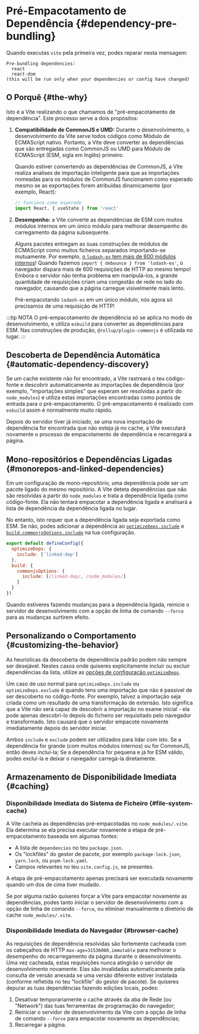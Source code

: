 # Pré-Empacotamento de Dependência {#dependency-pre-bundling}

Quando executas `vite` pela primeira vez, podes reparar nesta mensagem:

```
Pre-bundling dependencies:
  react
  react-dom
(this will be run only when your dependencies or config have changed)
```

## O Porquê {#the-why}

Isto é a Vite realizando o que chamamos de "pré-empacotamento de dependência". Este processo serve a dois propósitos:

1. **Compatibilidade de CommonJS e UMD:** Durante o desenvolvimento, o desenvolvimento da Vite serve todos códigos como Módulo de ECMAScript nativo. Portanto, a Vite deve converter as dependências que são entregadas como CommonJS ou UMD para Módulo de ECMAScript (ESM, sigla em Inglês) primeiro.

   Quando estiver convertendo as dependências de CommonJS, a Vite realiza analises de importação inteligente para que as importações nomeadas para os módulos de CommonJS funcionarem como esperado mesmo se as exportações forem atribuídas dinamicamente (por exemplo, React):

   ```js
   // funciona como esperado
   import React, { useState } from 'react'
   ```

2. **Desempenho:** a Vite converte as dependências de ESM com muitos módulos internos em um único módulo para melhorar desempenho do carregamento da página subsequente.

   Alguns pacotes entregam as suas construções de módulos de ECMAScript como muitos ficheiros separados importando-se mutuamente. Por exemplo, [o `lodash-es` tem mais de 600 módulos internos](https://unpkg.com/browse/lodash-es/)! Quando fazemos `import { debounce } from 'lodash-es'`, o navegador dispara mais de 600 requisições de HTTP ao mesmo tempo! Embora o servidor não tenha problema em manipulá-los, a grande quantidade de requisições criam uma congestão de rede no lado do navegador, causando que a página carregue visivelmente mais lento.

   Pré-empacotando `lodash-es` em um único módulo, nós agora só precisamos de uma requisição de HTTP!

:::tip NOTA
O pré-empacotamento de dependência só se aplica no modo de desenvolvimento, e utiliza `esbuild` para converter as dependências para ESM. Nas construções de produção, `@rollup/plugin-commonjs` é utilizada no lugar.
:::

## Descoberta de Dependência Automática {#automatic-dependency-discovery}

Se um cache existente não for encontrado, a Vite rastreará o teu código-fonte e descobrir automaticamente as importações de dependência (por exemplo, "importações simples" que esperam ser resolvidas a partir do `node_modules`) e utiliza estas importações encontradas como pontos de entrada para o pré-empacotamento. O pré-empacotamento é realizado com `esbuild` assim é normalmente muito rápido.

Depois do servidor tiver já iniciado, se uma nova importação de dependência for encontrada que não esteja já no cache, a Vite executará novamente o processo de empacotamento de dependência e recarregará a página.

## Mono-repositórios e Dependências Ligadas {#monorepos-and-linked-dependencies}

Em um configuração de mono-repositório, uma dependência pode ser um pacote ligado do mesmo repositório. A Vite deteta dependências que não são resolvidas a partir do `node_modules` e trata a dependência ligada como código-fonte. Ela não tentará empacotar a dependência ligada e analisará a lista de dependência da dependência ligada no lugar.

No entanto, isto requer que a dependência ligada seja exportada como ESM. Se não, podes adicionar a dependência ao [`optimizeDeps.include`](/config/dep-optimization-options.md#optimizedeps-include) e [`build.commonjsOptions.include`](/config/build-options.md#build-commonjsoptions) na tua configuração.

```js
export default defineConfig({
  optimizeDeps: {
    include: ['linked-dep']
  },
  build: {
    commonjsOptions: {
      include: [/linked-dep/, /node_modules/]
    }
  }
})
```

Quando estiveres fazendo mudanças para a dependência ligada, reinicie o servidor de desenvolvimento com a opção de linha de comando `--force` para as mudanças surtirem efeito.

## Personalizando o Comportamento {#customizing-the-behavior}

As heurísticas da descoberta de dependência padrão podem não sempre ser desejável. Nestes casos onde quiseres explicitamente incluir ou excluir dependências da lista, utilize as [opções de configuração `optimizeDeps`](/config/dep-optimization-options).

Um caso de uso normal para `optimizeDeps.include` ou `optimizeDeps.exclude` é quando tens uma importação que não é passível de ser descoberto no código-fonte. Por exemplo, talvez a importação seja criada como um resultado de uma transformação de extensão. Isto significa que a Vite não será capaz de descobrir a importação no exame inicial - ela pode apenas descobri-lo depois do ficheiro ser requisitado pelo navegador e transformado. Isto causará que o servidor empacote novamente imediatamente depois do servidor iniciar.

Ambos `include` e `exclude` podem ser utilizados para lidar com isto. Se a dependência for grande (com muitos módulos internos) ou for CommonJS, então deves incluí-la; Se a dependência for pequena e já for ESM válido, podes excluí-la e deixar o navegador carregá-la diretamente.

## Armazenamento de Disponibilidade Imediata {#caching}

### Disponibilidade Imediata do Sistema de Ficheiro {#file-system-cache}

A Vite cacheia as dependências pré-empacotadas no `node_modules/.vite`. Ela determina se ela precisa executar novamente a etapa de pré-empacotamento baseada em algumas fontes:

- A lista de `dependencies` no teu `package.json`.
- Os "lockfiles" do gestor de pacote, por exemplo `package-lock.json`, `yarn.lock`, ou `pnpm-lock.yaml`.
- Campos relevantes no teu `vite.config.js`, se presentes.

A etapa de pré-empacotamento apenas precisará ser executada novamente quando um dos de cima tiver mudado.

Se por alguma razão quiseres forçar a Vite para empacotar novamente as dependências, podes tanto iniciar o servidor de desenvolvimento com a opção de linha de comando `--force`, ou eliminar manualmente o diretório de cache `node_modules/.vite`.

### Disponibilidade Imediata do Navegador {#browser-cache}

As requisições de dependência resolvidas são fortemente cacheada com os cabeçalhos de HTTP `max-age=31536000,immutable` para melhorar o desempenho do recarregamento da página durante o desenvolvimento. Uma vez cacheada, estas requisições nunca atingirão o servidor de desenvolvimento novamente. Elas são invalidadas automaticamente pela consulta de versão anexada se uma versão diferente estiver instalada (conforme refletida no teu "lockfile" do gestor de pacote). Se quiseres depurar as tuas dependências fazendo edições locais, podes:

1. Desativar temporariamente o cache através da aba de Rede (ou "Network") das tuas ferramentas de programação do navegador;
2. Reiniciar o servidor de desenvolvimento da Vite com a opção de linha de comando `--force` para empacotar novamente as dependências;
3. Recarregar a página.
